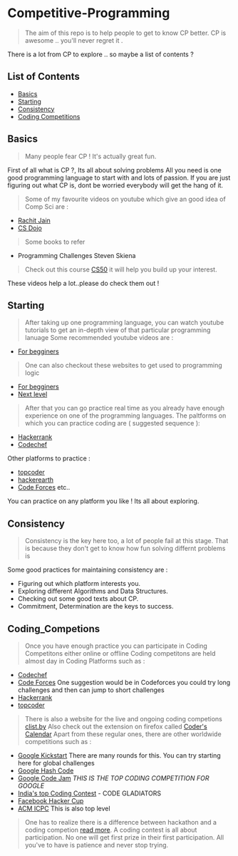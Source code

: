 # Competitive-Programming
> The aim of this repo is to help people to get to know CP better.
> CP is awesome .. you'll never regret it .

There is a lot from CP to explore .. so maybe a list of contents ?

## List of Contents 

* [Basics](#Basics)
* [Starting](#Starting)
* [Consistency](#Consistency)
* [Coding Competitions](#Coding_Competitons)

## Basics 
> Many people fear CP ! It's actually great fun.

First of all what is CP ?, Its all about solving problems 
All you need is one good programming language to start with and lots of passion.
If you are just figuring out what CP is, dont be worried everybody will get the hang of it.
> Some of my favourite videos on youtube which give an good idea of Comp Sci are :
* [Rachit Jain](https://www.youtube.com/watch?v=jl86tYr7emg)
* [CS Dojo](https://www.youtube.com/watch?v=mElVGah7Epg)
> Some books to refer 
* Programming Challenges Steven Skiena
> Check out this course [CS50](https://courses.edx.org/courses/course-v1:HarvardX+CS50+X/course/) it will help you build up your interest. 

These videos help a lot..please do check them out !

## Starting 

> After taking up one programming language, you can watch youtube tutorials to get an in-depth view of that particular programming lanuage
Some recommended youtube videos are :
* [For begginers](https://www.youtube.com/watch?v=-CpG3oATGIs)
> One can also checkout these websites to get used to programming logic
* [For begginers](https://www.programiz.com/c-programming)
* [Next level](https://www.geeksforgeeks.org/)
> After that you can go practice real time as you already have enough experience on one of the programming languages. 
The paltforms on which you can practice coding are ( suggested sequence ):
* [Hackerrank](https://hackerrank.com)
* [Codechef](https://codechef.com) 

Other platforms to practice : 
* [topcoder](https://topcoder.com)
* [hackerearth](https://www.hackerearth.com/practice/) 
* [Code Forces](https://codeforces.com)   etc..

You can practice on any platform you like ! Its all about exploring.

## Consistency 

> Consistency is the key here too, a lot of people fail at this stage. That is because they don't get to know how fun solving differnt problems is 

Some good practices for maintaining consistency are : 
* Figuring out which platform interests you. 
* Exploring different Algorithms and Data Structures.
* Checking out some good texts about CP.
* Commitment, Determination are the keys to success.

## Coding_Competions 

> Once you have enough practice you can participate in Coding Competitons either online or offline
Coding competitons are held almost day in Coding Platforms such as :
* [Codechef](https://codechef.com)
* [Code Forces](https://codeforces.com) One suggestion would be in Codeforces you could try long challenges and then can jump to short challenges
* [Hackerrank](https://hackerrank.com)
* [topcoder](https://topcoder.com)
> There is also a website for the live and ongoing coding competions [clist.by](https://clist.by)
> Also check out the extension on firefox called [Coder's Calendar](https://addons.mozilla.org/en-US/firefox/addon/coder-s-calendar/?src=search)
Apart from these regular ones, there are other worldwide competitions such as : 
* [Google Kickstart](https://codingcompetitions.withgoogle.com/kickstart) There are many rounds for this. You can try starting here for global challenges
* [Google Hash Code](https://codingcompetitions.withgoogle.com/hashcode)
* [Google Code Jam](https://codingcompetitions.withgoogle.com/codejam) *THIS IS THE TOP CODING COMPETITION FOR GOOGLE* 
* [India's top Coding Contest](https://www.techgig.com/codegladiators) - CODE GLADIATORS
* [Facebook Hacker Cup](https://www.facebook.com/hackercup/)
* [ACM ICPC](https://icpc.baylor.edu/) This is also top level 

>One has to realize there is a difference between hackathon and a coding competion [read more](https://www.quora.com/What-are-the-difference-between-boot-camp-hackathon-and-programming-competition). 
>A coding contest is all about participation. No one will get first prize in their first participation. All you've to have is patience and never stop trying. 
